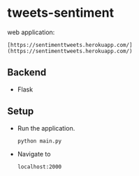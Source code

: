 # tweets-sentiment

web application:

	[https://sentimenttweets.herokuapp.com/](https://sentimenttweets.herokuapp.com/)

## Backend
- Flask

## Setup

- Run the application.

	`python main.py`

- Navigate to 

	`localhost:2000`
